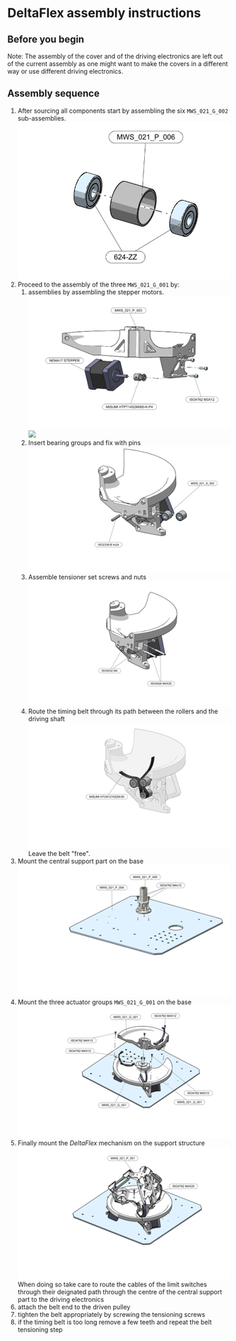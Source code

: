 # DeltaFlex assembly instructions

## Before you begin

Note: The assembly of the cover and of the driving electronics are left out of the current assembly as one might want to make the covers in a different way or use different driving electronics.

## Assembly sequence

1. After sourcing all components start by assembling the six `MWS_021_G_002` sub-assemblies.
![](./assembly_illustrations/illustration_01_bearings_g002.png)
1. Proceed to the assembly of the three `MWS_021_G_001` by:
   1. assemblies by assembling the stepper motors.
   ![](./assembly_illustrations/illustration_02_support_g001.png)
![](./assembly_illustrations/illustration_03_support_g001_rear_view.png)
   1. Insert bearing groups and fix with pins
![](./assembly_illustrations/illustration_04_bearings_insertion.png)
   1. Assemble tensioner set screws and nuts
![](./assembly_illustrations/illustration_05_tensioners.png)
   1. Route the timing belt through its path between the rollers and the driving shaft
![](./assembly_illustrations/illustration_06_belt_routing.png)
Leave the belt "free".
1. Mount the central support part on the base
![](./assembly_illustrations/illustration_07_tower_on_base.png)
1. Mount the three actuator groups `MWS_021_G_001` on the base
![](./assembly_illustrations/illustration_08_actuator_groups_on_base.png)
1. Finally mount the *DeltaFlex* mechanism on the support structure
![](./assembly_illustrations/illustration_09_main_robot_assembly.png)
When doing so take care to route the cables of the limit switches through their deignated path through the centre of the central support part to the driving electronics
1. attach the belt end to the driven pulley
1. tighten the belt appropriately by screwing the tensioning screws
1. if the timing belt is too long remove a few teeth and repeat the belt tensioning step